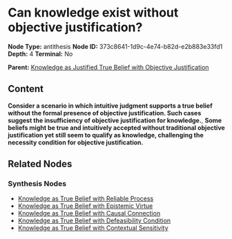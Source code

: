 # Can knowledge exist without objective justification?

**Node Type:** antithesis
**Node ID:** 373c8641-1d9c-4e74-b82d-e2b883e33fd1
**Depth:** 4
**Terminal:** No

**Parent:** [Knowledge as Justified True Belief with Objective Justification](knowledge-as-justified-true-belief-with-objective-justification-synthesis-eded5ea9-40e0-402d-930e-292e0794fe1c.md)

## Content

**Consider a scenario in which intuitive judgment supports a true belief without the formal presence of objective justification. Such cases suggest the insufficiency of objective justification for knowledge.**, **Some beliefs might be true and intuitively accepted without traditional objective justification yet still seem to qualify as knowledge, challenging the necessity condition for objective justification.**

## Related Nodes

### Synthesis Nodes

- [Knowledge as True Belief with Reliable Process](knowledge-as-true-belief-with-reliable-process-synthesis-cf996e50-daf5-4a05-b871-20660c67d88c.md)
- [Knowledge as True Belief with Epistemic Virtue](knowledge-as-true-belief-with-epistemic-virtue-synthesis-644e9d84-2c14-47f9-a126-0c0b4b982891.md)
- [Knowledge as True Belief with Causal Connection](knowledge-as-true-belief-with-causal-connection-synthesis-aa260a2e-24ef-46f0-a3eb-f9c2024f1025.md)
- [Knowledge as True Belief with Defeasibility Condition](knowledge-as-true-belief-with-defeasibility-condition-synthesis-cb9ceba2-d689-4f38-ad04-25e0def7386c.md)
- [Knowledge as True Belief with Contextual Sensitivity](knowledge-as-true-belief-with-contextual-sensitivity-synthesis-e1bdd806-6088-4388-8cf0-22c268cdc227.md)
